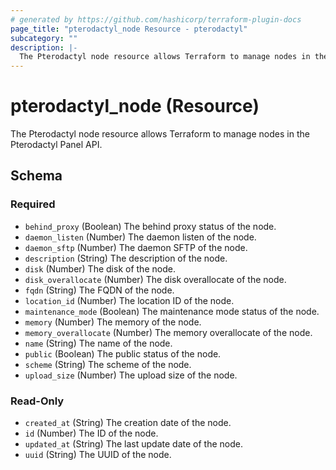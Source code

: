 ```yaml
---
# generated by https://github.com/hashicorp/terraform-plugin-docs
page_title: "pterodactyl_node Resource - pterodactyl"
subcategory: ""
description: |-
  The Pterodactyl node resource allows Terraform to manage nodes in the Pterodactyl Panel API.
---
```


# pterodactyl_node (Resource)

The Pterodactyl node resource allows Terraform to manage nodes in the Pterodactyl Panel API.



<!-- schema generated by tfplugindocs -->
## Schema

### Required

- `behind_proxy` (Boolean) The behind proxy status of the node.
- `daemon_listen` (Number) The daemon listen of the node.
- `daemon_sftp` (Number) The daemon SFTP of the node.
- `description` (String) The description of the node.
- `disk` (Number) The disk of the node.
- `disk_overallocate` (Number) The disk overallocate of the node.
- `fqdn` (String) The FQDN of the node.
- `location_id` (Number) The location ID of the node.
- `maintenance_mode` (Boolean) The maintenance mode status of the node.
- `memory` (Number) The memory of the node.
- `memory_overallocate` (Number) The memory overallocate of the node.
- `name` (String) The name of the node.
- `public` (Boolean) The public status of the node.
- `scheme` (String) The scheme of the node.
- `upload_size` (Number) The upload size of the node.

### Read-Only

- `created_at` (String) The creation date of the node.
- `id` (Number) The ID of the node.
- `updated_at` (String) The last update date of the node.
- `uuid` (String) The UUID of the node.
